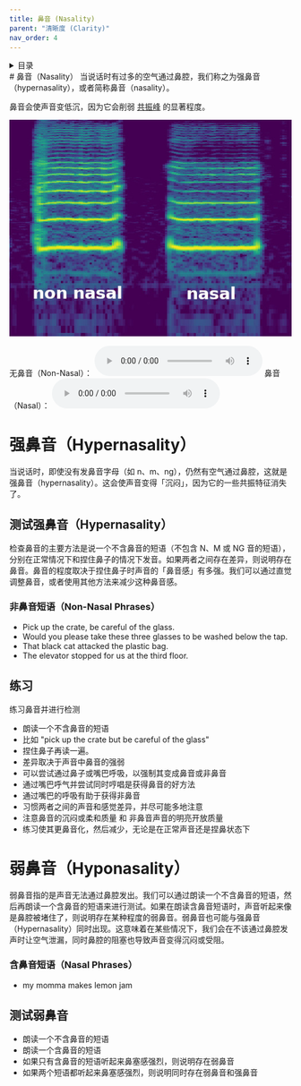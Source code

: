 ```yaml
---
title: 鼻音 (Nasality)
parent: "清晰度 (Clarity)"
nav_order: 4
---
```

<details closed markdown="block">
  <summary>
    目录
  </summary>
{: .text-delta }
1. TOC
{:toc}
</details>
# 鼻音（Nasality）
当说话时有过多的空气通过鼻腔，我们称之为强鼻音（hypernasality），或者简称鼻音（nasality）。

鼻音会使声音变低沉，因为它会削弱 [共振峰](/wiki/pages/resonance/#formants) 的显著程度。

![频谱图上的鼻音](/img/spec-nasalcomparison.jpg)

无鼻音（Non-Nasal）：
<audio controls> <source src="/audio/nasality-without.ogg" type="audio/ogg"> Your browser does not support the audio element. </audio>
鼻音（Nasal）：
<audio controls> <source src="/audio/nasality-with.ogg" type="audio/ogg"> Your browser does not support the audio element. </audio>

# 强鼻音（Hyp**er**nasality）
当说话时，即使没有发鼻音字母（如 n、m、ng），仍然有空气通过鼻腔，这就是强鼻音（hypernasality）。这会使声音变得「沉闷」，因为它的一些共振特征消失了。

## 测试强鼻音（Hypernasality）
检查鼻音的主要方法是说一个不含鼻音的短语（不包含 N、M 或 NG 音的短语），分别在正常情况下和捏住鼻子的情况下发音。如果两者之间存在差异，则说明存在鼻音。鼻音的程度取决于捏住鼻子时声音的「鼻音感」有多强。我们可以通过直觉调整鼻音，或者使用其他方法来减少这种鼻音感。

### 非鼻音短语（Non-Nasal Phrases）
- Pick up the crate, be careful of the glass.
- Would you please take these three glasses to be washed below the tap.
- That black cat attacked the plastic bag.
- The elevator stopped for us at the third floor.

## 练习
练习鼻音并进行检测
- 朗读一个不含鼻音的短语
- 比如 "pick up the crate but be careful of the glass"
- 捏住鼻子再读一遍。
- 差异取决于声音中鼻音的强弱
- 可以尝试通过鼻子或嘴巴呼吸，以强制其变成鼻音或非鼻音
- 通过嘴巴呼气并尝试同时哼唱是获得鼻音的好方法
- 通过嘴巴的呼吸有助于获得非鼻音
- 习惯两者之间的声音和感觉差异，并尽可能多地注意
- 注意鼻音的沉闷或柔和质量 和 非鼻音声音的明亮开放质量
- 练习使其更鼻音化，然后减少，无论是在正常声音还是捏鼻状态下

# 弱鼻音（Hyp**o**nasality）
弱鼻音指的是声音无法通过鼻腔发出。我们可以通过朗读一个不含鼻音的短语，然后再朗读一个含鼻音的短语来进行测试。如果在朗读含鼻音短语时，声音听起来像是鼻腔被堵住了，则说明存在某种程度的弱鼻音。弱鼻音也可能与强鼻音（Hypernasality）同时出现。这意味着在某些情况下，我们会在不该通过鼻腔发声时让空气泄漏，同时鼻腔的阻塞也导致声音变得沉闷或受阻。

### 含鼻音短语（Nasal Phrases）
- my momma makes lemon jam

## 测试弱鼻音
- 朗读一个不含鼻音的短语
- 朗读一个含鼻音的短语
- 如果只有含鼻音的短语听起来鼻塞感强烈，则说明存在弱鼻音
- 如果两个短语都听起来鼻塞感强烈，则说明同时存在弱鼻音和强鼻音
